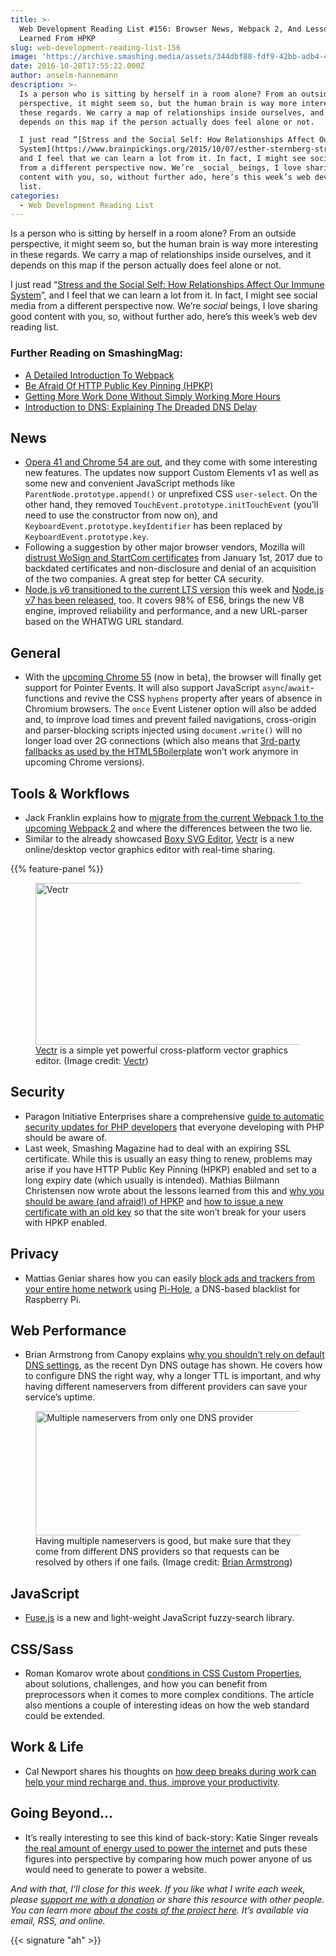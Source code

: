 ```yaml
---
title: >-
  Web Development Reading List #156: Browser News, Webpack 2, And Lessons
  Learned From HPKP
slug: web-development-reading-list-156
image: 'https://archive.smashing.media/assets/344dbf88-fdf9-42bb-adb4-46f01eedd629/22aa39d9-920f-496d-ba48-df81374da99d/wdrl-156-opt.png'
date: 2016-10-28T17:55:22.000Z
author: anselm-hannemann
description: >-
  Is a person who is sitting by herself in a room alone? From an outside
  perspective, it might seem so, but the human brain is way more interesting in
  these regards. We carry a map of relationships inside ourselves, and it
  depends on this map if the person actually does feel alone or not.

  I just read “[Stress and the Social Self: How Relationships Affect Our Immune
  System](https://www.brainpickings.org/2015/10/07/esther-sternberg-stress-relationships/)”,
  and I feel that we can learn a lot from it. In fact, I might see social media
  from a different perspective now. We’re _social_ beings, I love sharing good
  content with you, so, without further ado, here’s this week’s web dev reading
  list.
categories:
  - Web Development Reading List
---
```

Is a person who is sitting by herself in a room alone? From an outside perspective, it might seem so, but the human brain is way more interesting in these regards. We carry a map of relationships inside ourselves, and it depends on this map if the person actually does feel alone or not.

I just read “<a href="https://www.brainpickings.org/2015/10/07/esther-sternberg-stress-relationships/">Stress and the Social Self: How Relationships Affect Our Immune System</a>”, and I feel that we can learn a lot from it. In fact, I might see social media from a different perspective now. We’re <em>social</em> beings, I love sharing good content with you, so, without further ado, here’s this week’s web dev reading list.</p>

### <span class="rh">Further Reading</span> on SmashingMag:

*   [A Detailed Introduction To Webpack](https://www.smashingmagazine.com/2017/02/a-detailed-introduction-to-webpack/)
*   [Be Afraid Of HTTP Public Key Pinning (HPKP)](https://www.smashingmagazine.com/be-afraid-of-public-key-pinning/)
*   [Getting More Work Done Without Simply Working More Hours](https://www.smashingmagazine.com/2015/12/getting-work-done-without-simply-working-hours/)
*   [Introduction to DNS: Explaining The Dreaded DNS Delay](https://www.smashingmagazine.com/2011/05/introduction-to-dns-explaining-the-dreaded-dns-delay/)

## News

*   [Opera 41 and Chrome 54 are out](https://dev.opera.com/blog/opera-41/), and they come with some interesting new features. The updates now support Custom Elements v1 as well as some new and convenient JavaScript methods like `ParentNode.prototype.append()` or unprefixed CSS `user-select`. On the other hand, they removed `TouchEvent.prototype.initTouchEvent` (you’ll need to use the constructor from now on), and `KeyboardEvent.prototype.keyIdentifier` has been replaced by `KeyboardEvent.prototype.key`.
*   Following a suggestion by other major browser vendors, Mozilla will [distrust WoSign and StartCom certificates](https://blog.mozilla.org/security/2016/10/24/distrusting-new-wosign-and-startcom-certificates/) from January 1st, 2017 due to backdated certificates and non-disclosure and denial of an acquisition of the two companies. A great step for better CA security.
*   [Node.js v6 transitioned to the current LTS version](https://medium.com/@nodejs/node-js-v6-transitions-to-lts-be7f18c17159) this week and [Node.js v7 has been released](https://nodejs.org/en/blog/release/v7.0.0/), too. It covers 98% of ES6, brings the new V8 engine, improved reliability and performance, and a new URL-parser based on the WHATWG URL standard.</p>

## General

*   With the [upcoming Chrome 55](https://blog.chromium.org/2016/10/chrome-55-beta-input-handling.html) (now in beta), the browser will finally get support for Pointer Events. It will also support JavaScript `async`/`await`-functions and revive the CSS `hyphens` property after years of absence in Chromium browsers. The `once` Event Listener option will also be added and, to improve load times and prevent failed navigations, cross-origin and parser-blocking scripts injected using `document.write()` will no longer load over 2G connections (which also means that [3rd-party fallbacks as used by the HTML5Boilerplate](https://github.com/h5bp/html5-boilerplate/blob/master/src/index.html#L26) won’t work anymore in upcoming Chrome versions).</p>

## Tools & Workflows

*   Jack Franklin explains how to [migrate from the current Webpack 1 to the upcoming Webpack 2](https://javascriptplayground.com/blog/2016/10/moving-to-webpack-2/) and where the differences between the two lie.
*   Similar to the already showcased [Boxy SVG Editor](https://wdrl.info/archive/135/boxy-svg-editor), [Vectr](https://vectr.com/) is a new online/desktop vector graphics editor with real-time sharing.

{{% feature-panel %}}

<figure><a href="https://vectr.com/"><img loading="lazy" decoding="async" src="https://archive.smashing.media/assets/344dbf88-fdf9-42bb-adb4-46f01eedd629/d8bf38ac-2a92-436d-931b-f413a415e74d/vectr-editor-opt.png" alt="Vectr" width="500" height="259" /></a><figcaption><a href="https://vectr.com/">Vectr</a> is a simple yet powerful cross-platform vector graphics editor. (Image credit: <a href="https://vectr.com/">Vectr</a>)</figcaption></figure>

## Security

*   Paragon Initiative Enterprises share a comprehensive [guide to automatic security updates for PHP developers](https://paragonie.com/blog/2016/10/guide-automatic-security-updates-for-php-developers) that everyone developing with PHP should be aware of.
*   Last week, Smashing Magazine had to deal with an expiring SSL certificate. While this is usually an easy thing to renew, problems may arise if you have HTTP Public Key Pinning (HPKP) enabled and set to a long expiry date (which usually is intended). Mathias Biilmann Christensen now wrote about the lessons learned from this and [why you should be aware (and afraid!) of HPKP](https://www.smashingmagazine.com/be-afraid-of-public-key-pinning/) and [how to issue a new certificate with an old key](https://www.smashingmagazine.com/how-to-issue-a-new-ssl-certificate-with-an-old-ssl-key/) so that the site won’t break for your users with HPKP enabled.</p>

## Privacy

*   Mattias Geniar shares how you can easily [block ads and trackers from your entire home network](https://ma.ttias.be/pi-hole-dns-based-blacklist-ads-tracking-raspberry-pi/) using [Pi-Hole](https://pi-hole.net/), a DNS-based blacklist for Raspberry Pi.</p>

## Web Performance

*   Brian Armstrong from Canopy explains [why you shouldn’t rely on default DNS settings](https://medium.com/@brianarmstrong/youre-probably-doing-dns-wrong-like-we-were-6625efaed390), as the recent Dyn DNS outage has shown. He covers how to configure DNS the right way, why a longer TTL is important, and why having different nameservers from different providers can save your service’s uptime.

<figure><a href="https://medium.com/@brianarmstrong/youre-probably-doing-dns-wrong-like-we-were-6625efaed390"><img loading="lazy" decoding="async" src="https://archive.smashing.media/assets/344dbf88-fdf9-42bb-adb4-46f01eedd629/76d25fcc-71c0-431d-bf10-988da6b1ff0b/nameservers-opt.png" alt="Multiple nameservers from only one DNS provider" width="500" height="199" /></a><figcaption>Having multiple nameservers is good, but make sure that they come from different DNS providers so that requests can be resolved by others if one fails. (Image credit: <a href="https://medium.com/@brianarmstrong/youre-probably-doing-dns-wrong-like-we-were-6625efaed390">Brian Armstrong</a>)</figcaption></figure>

## JavaScript

*   [Fuse.js](https://fusejs.io/) is a new and light-weight JavaScript fuzzy-search library.</p>

## CSS/Sass

*   Roman Komarov wrote about [conditions in CSS Custom Properties](https://kizu.ru/en/fun/conditions-for-css-variables/), about solutions, challenges, and how you can benefit from preprocessors when it comes to more complex conditions. The article also mentions a couple of interesting ideas on how the web standard could be extended.</p>

## Work & Life

*   Cal Newport shares his thoughts on [how deep breaks during work can help your mind recharge and, thus, improve your productivity](https://calnewport.com/blog/2016/09/14/on-deep-breaks/).</p>

## Going Beyond…

*   It’s really interesting to see this kind of back-story: Katie Singer reveals [the real amount of energy used to power the internet](https://www.electronicsilentspring.com/real-amount-energy-power-internet/) and puts these figures into perspective by comparing how much power anyone of us would need to generate to power a website.

<em>And with that, I’ll close for this week. If you like what I write each week, please <a href="https://wdrl.info/donate">support me with a donation</a> or share this resource with other people. You can learn more <a href="https://wdrl.info/costs/">about the costs of the project here</a>. It’s available via email, RSS, and online.</em>

{{< signature "ah" >}}

